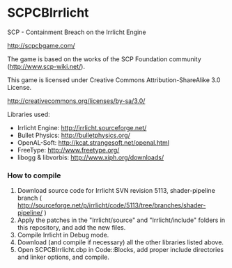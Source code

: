 SCPCBIrrlicht
=============

SCP - Containment Breach on the Irrlicht Engine

http://scpcbgame.com/

The game is based on the works of the SCP Foundation community (http://www.scp-wiki.net/).

This game is licensed under Creative Commons Attribution-ShareAlike 3.0 License.

http://creativecommons.org/licenses/by-sa/3.0/

Libraries used:
  - Irrlicht Engine: http://irrlicht.sourceforge.net/
  - Bullet Physics: http://bulletphysics.org/
  - OpenAL-Soft: http://kcat.strangesoft.net/openal.html
  - FreeType: http://www.freetype.org/
  - libogg & libvorbis: http://www.xiph.org/downloads/
  
### How to compile

1. Download source code for Irrlicht SVN revision 5113, shader-pipeline branch ( http://sourceforge.net/p/irrlicht/code/5113/tree/branches/shader-pipeline/ )
2. Apply the patches in the "Irrlicht/source" and "Irrlicht/include" folders in this repository, and add the new files.
3. Compile Irrlicht in Debug mode.
4. Download (and compile if necessary) all the other libraries listed above.
5. Open SCPCBIrrlicht.cbp in Code::Blocks, add proper include directories and linker options, and compile.


